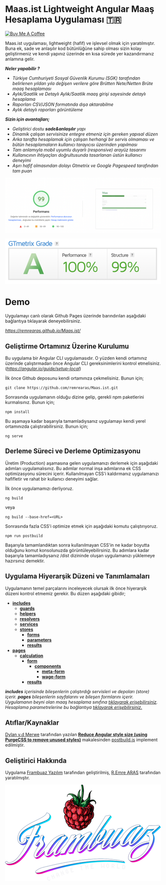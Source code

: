 
# Maas.ist Lightweight Angular Maaş Hesaplama Uygulaması 🇹🇷	

<a href="https://www.buymeacoffee.com/remrearas" target="_blank"><img src="https://www.buymeacoffee.com/assets/img/custom_images/orange_img.png" alt="Buy Me A Coffee" style="height: 41px !important;width: 174px !important;box-shadow: 0px 3px 2px 0px rgba(190, 190, 190, 0.5) !important;-webkit-box-shadow: 0px 3px 2px 0px rgba(190, 190, 190, 0.5) !important;" ></a>

Maas.ist uygulaması, lightweight (hafif) ve işlevsel olmak için yaratılmıştır. Buna ek, sade ve anlaşılır kod bütünlüğüne sahip olması sizin kolay geliştirmeniz ve kendi yapınız üzerinde en kısa sürede yer kazandırmanız anlamına gelir.

***Neler yapabilir ?***
- *Türkiye Cumhuriyeti Sosyal Güvenlik Kurumu (SGK) tarafından belirlenen yıldan yıla değişen verilere göre Brütten Nete/Netten Brüte maaş hesaplaması*
- *Aylık/Saatlik ve Detaylı Aylık/Saatlik maaş girişi sayesinde detaylı hesaplama*
- *Raporları CSV/JSON formatında dışa aktarabilme*
- *Aylık detaylı raporları görüntüleme*

***Sizin için avantajları;***

- *Geliştirici dostu ***sade&anlaşılır*** yapı*
- *Dinamik çalışan servisinize entegre etmeniz için gereken yapısal düzen*
- *Arka tarafta hesaplamak için çalışan herhangi bir servis olmaması ve bütün hesaplamaların kullanıcı tarayıcısı üzerinden yapılması*
- *Tam anlamıyla mobil uyumlu duyarlı (responsive) arayüz tasarımı*
- *Kullanıcının ihtiyaçları doğrultusunda tasarlanan üstün kullanıcı deneyimi*
- *Aşırı hafif olmasından dolayı Gtmetrix ve Google Pagespeed tarafından tam puan*

![enter image description here](https://raw.githubusercontent.com/remrearas/Maas.ist/dev/gh-assets/google-pagespeed.png)

![enter image description here](https://github.com/remrearas/Maas.ist/raw/dev/gh-assets/gtmetrix.png)

# Demo

Uygulamayı canlı olarak Github Pages üzerinde barındırılan aşağıdaki bağlantıya tıklayarak deneyebilirsiniz.

*https://remrearas.github.io/Maas.ist/*

## Geliştirme Ortamınız Üzerine Kurulumu

Bu uygulama bir Angular CLI uygulamasıdır. O yüzden kendi ortamınız üzerinde çalıştırmadan önce Angular CLI gereksinimlerini kontrol etmelisiniz. (*https://angular.io/guide/setup-local*)

İlk önce Github deposunu kendi ortamınıza çekmelisiniz. Bunun için;

    git clone https://github.com/remrearas/Maas.ist.git

Sonrasında uygulamanın olduğu dizine gelip, gerekli npm paketlerini kurmalısınız. Bunun için;

    npm install
Bu aşamaya kadar başarıyla tamamladıysanız uygulamayı kendi yerel ortamınızda çalıştırabilirsiniz. Bunun için;

    ng serve

## Derleme Süreci ve Derleme Optimizasyonu

Üretim (Production) aşamasına gelen uygulamanızı derlemek için aşağıdaki adımları uygulamalısınız. Bu adımlar normal inşa adımlarına ek CSS optimizasyonu sürecini içerir. Kullanılmayan CSS'i kaldırmanız uygulamanızı hafifletir ve rahat bir kullanıcı deneyimi sağlar.

İlk önce uygulamamızı derliyoruz.

    ng build
veya

    ng build --base-href=<URL>
Sonrasında fazla CSS'i optimize etmek için aşağıdaki komutu çalıştırıyoruz.

    npm run postbuild
Başarıyla tamamlandıktan sonra kullanılmayan CSS'in ne kadar boyutta olduğunu komut konsolunuzda görüntüleyebilirsiniz.  Bu adımlara kadar başarıyla tamamladıysanız /dist dizininde oluşan uygulamanızı yüklemeye hazırsınız demektir.

## Uygulama Hiyerarşik Düzeni ve Tanımlamaları

Uygulamanın temel parçalarını inceleyecek olursak ilk önce hiyerarşik düzeni kontrol etmemiz gerekir. Bu düzen aşağıdaki gibidir;

- [**includes**](https://github.com/remrearas/Maas.ist/tree/dev/src/app/includes)
  - [**guards**](https://github.com/remrearas/Maas.ist/tree/dev/src/app/includes/guards)
  - [**helpers**](https://github.com/remrearas/Maas.ist/tree/dev/src/app/includes/helpers)
  - [**resolvers**](https://github.com/remrearas/Maas.ist/tree/dev/src/app/includes/resolvers)
  - [**services**](https://github.com/remrearas/Maas.ist/tree/dev/src/app/includes/services)
  - [**stores**](https://github.com/remrearas/Maas.ist/tree/dev/src/app/includes/stores)
    - [**forms**](https://github.com/remrearas/Maas.ist/tree/dev/src/app/includes/stores/forms)
    - [**parameters**](https://github.com/remrearas/Maas.ist/tree/dev/src/app/includes/stores/parameters)
    - [**results**](https://github.com/remrearas/Maas.ist/tree/dev/src/app/includes/stores/results)
- [**pages**](https://github.com/remrearas/Maas.ist/tree/dev/src/app/pages)
  - [**calculation**](https://github.com/remrearas/Maas.ist/tree/dev/src/app/pages/calculation)
    - [**form**](https://github.com/remrearas/Maas.ist/tree/dev/src/app/pages/calculation/form)
      - [**components**](https://github.com/remrearas/Maas.ist/tree/dev/src/app/pages/calculation/form/components)
        - [**meta-form**](https://github.com/remrearas/Maas.ist/tree/dev/src/app/pages/calculation/form/components/meta-form)
        - [**wage-form**](https://github.com/remrearas/Maas.ist/tree/dev/src/app/pages/calculation/form/components/wage-form)
    - [**results**](https://github.com/remrearas/Maas.ist/tree/dev/src/app/pages/calculation/results)

****includes*** içerisinde bileşenlerin çalıştırdığı servisleri ve depoları (store) içerir.*
****pages*** bileşenlerin sayfalarını ve bileşen formlarını içerir.*
*Uygulamanın beyni olan maaş hesaplama sınıfına [tıklayarak erişebilirsiniz](https://github.com/remrearas/Maas.ist/blob/dev/src/app/includes/services/wage-calculator.ts).*
*Hesaplama parametrelerine bu bağlantıya [tıklayarak erişebilirsiniz.](https://github.com/remrearas/Maas.ist/blob/dev/src/assets/parameters.json)*

## Atıflar/Kaynaklar
[Dylan v.d Merwe](https://dev.to/dylanvdmerwe) tarafından yazılan [**Reduce Angular style size (using PurgeCSS to remove unused styles)**](https://dev.to/dylanvdmerwe/reduce-angular-style-size-using-purgecss-to-remove-unused-styles-3b2k) makalesinden [postbuild.js](https://github.com/remrearas/Maas.ist/blob/dev/postbuild.js) implement edilmiştir.

## Geliştirici Hakkında
Uygulama [Frambuaz Yazılım](https://www.frambuaz.dev) tarafından geliştirilmiş, [R.Emre ARAS](https://github.com/remrearas) tarafından yaratılmıştır.

![enter image description here](https://github.com/remrearas/Maas.ist/raw/dev/gh-assets/Logo.png)
